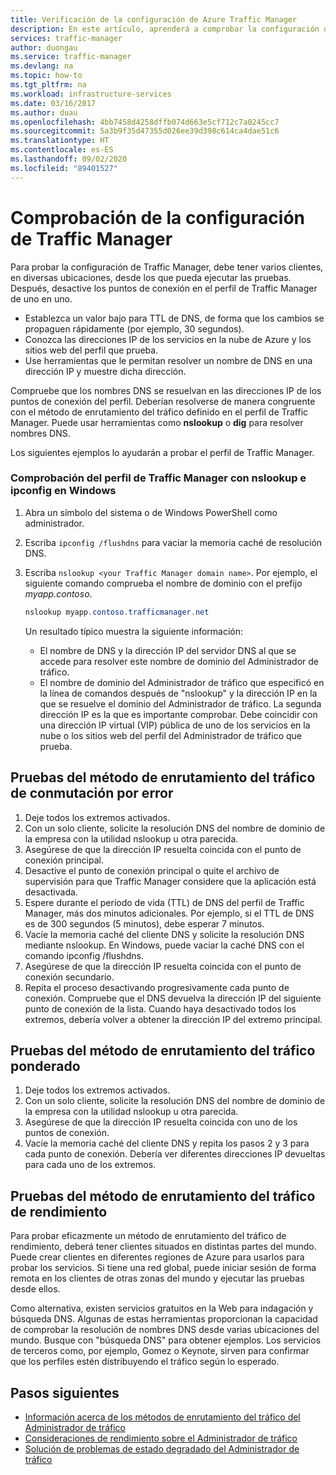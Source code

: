 ```yaml
---
title: Verificación de la configuración de Azure Traffic Manager
description: En este artículo, aprenderá a comprobar la configuración de Traffic Manager y a probar el método de enrutamiento del tráfico.
services: traffic-manager
author: duongau
ms.service: traffic-manager
ms.devlang: na
ms.topic: how-to
ms.tgt_pltfrm: na
ms.workload: infrastructure-services
ms.date: 03/16/2017
ms.author: duau
ms.openlocfilehash: 4bb7458d4258dffb074d663e5cf712c7a0245cc7
ms.sourcegitcommit: 5a3b9f35d47355d026ee39d398c614ca4dae51c6
ms.translationtype: HT
ms.contentlocale: es-ES
ms.lasthandoff: 09/02/2020
ms.locfileid: "89401527"
---
```

# <a name="verify-traffic-manager-settings"></a>Comprobación de la configuración de Traffic Manager

Para probar la configuración de Traffic Manager, debe tener varios clientes, en diversas ubicaciones, desde los que pueda ejecutar las pruebas. Después, desactive los puntos de conexión en el perfil de Traffic Manager de uno en uno.

* Establezca un valor bajo para TTL de DNS, de forma que los cambios se propaguen rápidamente (por ejemplo, 30 segundos).
* Conozca las direcciones IP de los servicios en la nube de Azure y los sitios web del perfil que prueba.
* Use herramientas que le permitan resolver un nombre de DNS en una dirección IP y muestre dicha dirección.

Compruebe que los nombres DNS se resuelvan en las direcciones IP de los puntos de conexión del perfil. Deberían resolverse de manera congruente con el método de enrutamiento del tráfico definido en el perfil de Traffic Manager. Puede usar herramientas como **nslookup** o **dig** para resolver nombres DNS.

Los siguientes ejemplos lo ayudarán a probar el perfil de Traffic Manager.

### <a name="check-traffic-manager-profile-using-nslookup-and-ipconfig-in-windows"></a>Comprobación del perfil de Traffic Manager con nslookup e ipconfig en Windows

1. Abra un símbolo del sistema o de Windows PowerShell como administrador.
2. Escriba `ipconfig /flushdns` para vaciar la memoria caché de resolución DNS.
3. Escriba `nslookup <your Traffic Manager domain name>`. Por ejemplo, el siguiente comando comprueba el nombre de dominio con el prefijo *myapp.contoso*.

    ```powershell
    nslookup myapp.contoso.trafficmanager.net
    ```

    Un resultado típico muestra la siguiente información:

    + El nombre de DNS y la dirección IP del servidor DNS al que se accede para resolver este nombre de dominio del Administrador de tráfico.
    + El nombre de dominio del Administrador de tráfico que especificó en la línea de comandos después de "nslookup" y la dirección IP en la que se resuelve el dominio del Administrador de tráfico. La segunda dirección IP es la que es importante comprobar. Debe coincidir con una dirección IP virtual (VIP) pública de uno de los servicios en la nube o los sitios web del perfil del Administrador de tráfico que prueba.

## <a name="how-to-test-the-failover-traffic-routing-method"></a>Pruebas del método de enrutamiento del tráfico de conmutación por error

1. Deje todos los extremos activados.
2. Con un solo cliente, solicite la resolución DNS del nombre de dominio de la empresa con la utilidad nslookup u otra parecida.
3. Asegúrese de que la dirección IP resuelta coincida con el punto de conexión principal.
4. Desactive el punto de conexión principal o quite el archivo de supervisión para que Traffic Manager considere que la aplicación está desactivada.
5. Espere durante el período de vida (TTL) de DNS del perfil de Traffic Manager, más dos minutos adicionales. Por ejemplo, si el TTL de DNS es de 300 segundos (5 minutos), debe esperar 7 minutos.
6. Vacíe la memoria caché del cliente DNS y solicite la resolución DNS mediante nslookup. En Windows, puede vaciar la caché DNS con el comando ipconfig /flushdns.
7. Asegúrese de que la dirección IP resuelta coincida con el punto de conexión secundario.
8. Repita el proceso desactivando progresivamente cada punto de conexión. Compruebe que el DNS devuelva la dirección IP del siguiente punto de conexión de la lista. Cuando haya desactivado todos los extremos, debería volver a obtener la dirección IP del extremo principal.

## <a name="how-to-test-the-weighted-traffic-routing-method"></a>Pruebas del método de enrutamiento del tráfico ponderado

1. Deje todos los extremos activados.
2. Con un solo cliente, solicite la resolución DNS del nombre de dominio de la empresa con la utilidad nslookup u otra parecida.
3. Asegúrese de que la dirección IP resuelta coincida con uno de los puntos de conexión.
4. Vacíe la memoria caché del cliente DNS y repita los pasos 2 y 3 para cada punto de conexión. Debería ver diferentes direcciones IP devueltas para cada uno de los extremos.

## <a name="how-to-test-the-performance-traffic-routing-method"></a>Pruebas del método de enrutamiento del tráfico de rendimiento

Para probar eficazmente un método de enrutamiento del tráfico de rendimiento, deberá tener clientes situados en distintas partes del mundo. Puede crear clientes en diferentes regiones de Azure para usarlos para probar los servicios. Si tiene una red global, puede iniciar sesión de forma remota en los clientes de otras zonas del mundo y ejecutar las pruebas desde ellos.

Como alternativa, existen servicios gratuitos en la Web para indagación y búsqueda DNS. Algunas de estas herramientas proporcionan la capacidad de comprobar la resolución de nombres DNS desde varias ubicaciones del mundo. Busque con "búsqueda DNS" para obtener ejemplos. Los servicios de terceros como, por ejemplo, Gomez o Keynote, sirven para confirmar que los perfiles estén distribuyendo el tráfico según lo esperado.

## <a name="next-steps"></a>Pasos siguientes

* [Información acerca de los métodos de enrutamiento del tráfico del Administrador de tráfico](traffic-manager-routing-methods.md)
* [Consideraciones de rendimiento sobre el Administrador de tráfico](traffic-manager-performance-considerations.md)
* [Solución de problemas de estado degradado del Administrador de tráfico](traffic-manager-troubleshooting-degraded.md)
